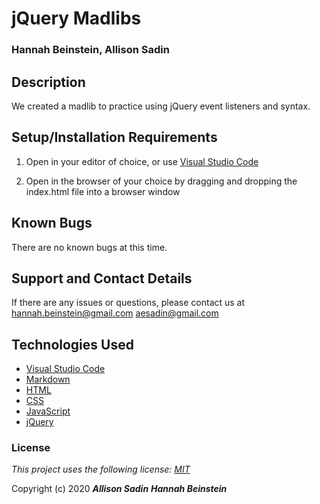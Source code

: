 # jQuery Madlibs

### Hannah Beinstein, Allison Sadin

## Description

We created a madlib to practice using jQuery event listeners and syntax.

## Setup/Installation Requirements

1. Open in your editor of choice, or use [Visual Studio Code](https://code.visualstudio.com/)

2. Open in the browser of your choice by dragging and dropping the index.html file into a browser window

## Known Bugs

There are no known bugs at this time.

## Support and Contact Details

If there are any issues or questions, please contact us at <hannah.beinstein@gmail.com> <aesadin@gmail.com>

## Technologies Used

*  [Visual Studio Code](https://code.visualstudio.com/)
*  [Markdown](https://daringfireball.net/projects/markdown/)
*  [HTML](https://developer.mozilla.org/en-US/docs/Web/Guide/HTML/HTML5)
*  [CSS](https://developer.mozilla.org/en-US/docs/Glossary/CSS)
*  [JavaScript](https://developer.mozilla.org/en-US/docs/Web/JavaScript)
*  [jQuery](https://api.jquery.com/)


### License

*This project uses the following license: [MIT](https://opensource.org/licenses/MIT)*

Copyright (c) 2020 **_Allison Sadin_** **_Hannah Beinstein_**